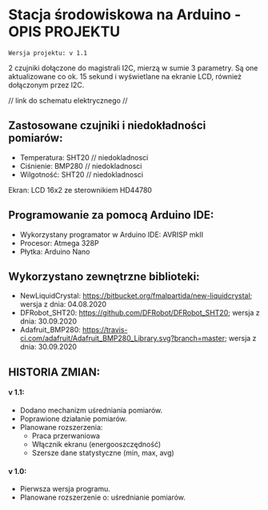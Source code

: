 # Stacja środowiskowa na Arduino -  OPIS PROJEKTU

	Wersja projektu: v 1.1



2 czujniki dołączone do magistrali I2C, mierzą w sumie 3 parametry. Są one aktualizowane co ok. 15 sekund i wyświetlane na ekranie LCD, również dołączonym przez I2C.


// link do schematu elektrycznego //


## Zastosowane czujniki i niedokładności pomiarów:

- Temperatura: SHT20 // niedokladnosci
- Ciśnienie: BMP280 // niedokladnosci
- Wilgotność: SHT20 // niedokladnosci

Ekran: LCD 16x2 ze sterownikiem HD44780


## Programowanie za pomocą Arduino IDE:

- Wykorzystany programator w Arduino IDE: AVRISP mkII
- Procesor: Atmega 328P
- Płytka: Arduino Nano

## Wykorzystano zewnętrzne biblioteki: 
- NewLiquidCrystal: 
    https://bitbucket.org/fmalpartida/new-liquidcrystal;
    wersja z dnia: 04.08.2020 
- DFRobot_SHT20: 
    https://github.com/DFRobot/DFRobot_SHT20; 
    wersja z dnia: 30.09.2020 
- Adafruit_BMP280: 
    https://travis-ci.com/adafruit/Adafruit_BMP280_Library.svg?branch=master;
    wersja z dnia: 30.09.2020



## HISTORIA ZMIAN: 

#### v 1.1:
- Dodano mechanizm uśredniania pomiarów.
- Poprawione działanie pomiarów.
- Planowane rozszerzenia: 
	- Praca przerwaniowa
	- Włącznik ekranu (energooszczędność)
	- Szersze dane statystyczne (min, max, avg)

#### v 1.0:
- Pierwsza wersja programu.
- Planowane rozszerzenie o: uśrednianie pomiarów.
